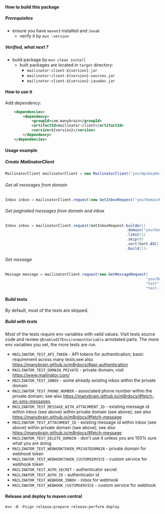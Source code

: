 #### How to build this package

##### Prerequisites

* ensure you have `maven3` installed and `Java8`
  * verify it by `mvn -version`  
  
##### Verified, what next ?

* build package by `mvn clean install`
  * built packages are located in `target` directory:
    * `mailinator-client-${version}.jar`
    * `mailinator-client-${version}-sources.jar`
    * `mailinator-client-${version}-javadoc.jar`
  
#### How to use it

Add dependency:

```xml
    <dependencies>
        <dependency>
            <groupId>com.manybrain</groupId>
            <artifactId>mailinator-client</artifactId>
            <version>${version}</version>
        </dependency>
    </dependencies>
```

#### Usage example

##### Create MailinatorClient

```java
MailinatorClient mailinatorClient = new MailinatorClient("yourApiKeyHere");
```

###### Get all messages from domain

```java
Inbox inbox = mailinatorClient.request(new GetInboxRequest("yourDomainNameHere"));
```

###### Get paginated messages from domain and inbox

```java
Inbox inbox = mailinatorClient.request(GetInboxRequest.builder()
                                                       .domain("yourDomainNameHere")
                                                       .limit(1)
                                                       .skip(0)
                                                       .sort(Sort.ASC)
                                                       .build());
```
                                                       
###### Get message
             
```java                                
Message message = mailinatorClient.request(new GetMessageRequest(
                                                                "yourDomainNameHere", 
                                                                "test", 
                                                                "test-1574418771-2639"));
```

#### Build tests

By default, most of the tests are skipped. 

##### Build with tests

Most of the tests require env variables with valid values. Visit tests source code and review `@EnabledIfEnvironmentVariable` annotated parts. The more env variables you set, the more tests are run.

* `MAILINATOR_TEST_API_TOKEN` - API tokens for authentication; basic requirement across many tests;see also https://manybrain.github.io/m8rdocs/#api-authentication
* `MAILINATOR_TEST_DOMAIN_PRIVATE` - private domain; visit https://www.mailinator.com/
* `MAILINATOR_TEST_INBOX` - some already existing inbox within the private domain
* `MAILINATOR_TEST_PHONE_NUMBER` - associated phone number within the private domain; see also https://manybrain.github.io/m8rdocs/#fetch-an-sms-messages
* `MAILINATOR_TEST_MESSAGE_WITH_ATTACHMENT_ID` - existing message id within inbox (see above) within private domain (see above); see also https://manybrain.github.io/m8rdocs/#fetch-message
* `MAILINATOR_TEST_ATTACHMENT_ID` - existing message id within inbox (see above) within private domain (see above); see also https://manybrain.github.io/m8rdocs/#fetch-message
* `MAILINATOR_TEST_DELETE_DOMAIN` - don't use it unless you are 100% sure what you are doing
* `MAILINATOR_TEST_WEBHOOKTOKEN_PRIVATEDOMAIN` - private domain for webhook token
* `MAILINATOR_TEST_WEBHOOKTOKEN_CUSTOMSERVICE` - custom service for webhook token
* `MAILINATOR_TEST_AUTH_SECRET` - authenticator secret
* `MAILINATOR_TEST_AUTH_ID` - authenticator id
* `MAILINATOR_TEST_WEBHOOK_INBOX` - inbox for webhook
* `MAILINATOR_TEST_WEBHOOK_CUSTOMSERVICE` - custom service for webhook

#### Release and deploy to maven central

`mvn -B -Psign release:prepare release:perform deploy`
